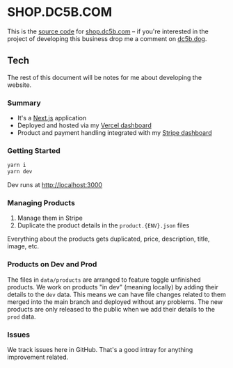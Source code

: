 # SHOP.DC5B.COM

This is the [source code](https://en.wikipedia.org/wiki/Source_code) for [shop.dc5b.com](https://shop.dc5b.com) – if you're interested in the project of developing this business drop me a comment on [dc5b.dog](https://dc5b.dog).

## Tech

The rest of this document will be notes for me about developing the website.

### Summary

- It's a [Next.js](https://nextjs.org/) application
- Deployed and hosted via my [Vercel dashboard](https://vercel.com/dashboard)
- Product and payment handling integrated with my [Stripe dashboard](https://dashboard.stripe.com/dashboard)

### Getting Started

```bash
yarn i
yarn dev
```

Dev runs at [http://localhost:3000](http://localhost:3000)

### Managing Products

1. Manage them in Stripe
1. Duplicate the product details in the `product.{ENV}.json` files

Everything about the products gets duplicated, price, description, title, image, etc.

### Products on Dev and Prod

The files in `data/products` are arranged to feature toggle unfinished products. We work on products "in dev" (meaning locally) by adding their details to the `dev` data. This means we can have file changes related to them merged into the main branch and deployed without any problems. The new products are only released to the public when we add their details to the `prod` data.

### Issues

We track issues here in GitHub. That's a good intray for anything improvement related.
